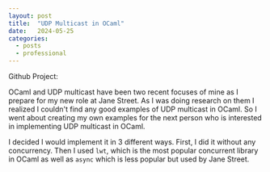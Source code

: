 ```yaml
---
layout: post
title:  "UDP Multicast in OCaml"
date:   2024-05-25
categories: 
  - posts
  - professional
---
```

Github Project: 

OCaml and UDP multicast have been two recent focuses of mine as I prepare for my new role at Jane Street. As I was doing research on them I realized I couldn't find any good examples of UDP multicast in OCaml. So I went about creating my own examples for the next person who is interested in implementing UDP multicast in OCaml. 

I decided I would implement it in 3 different ways. First, I did it without any concurrency. Then I used `lwt`, which is the most popular concurrent library in OCaml as well as `async` which is less popular but used by Jane Street.



